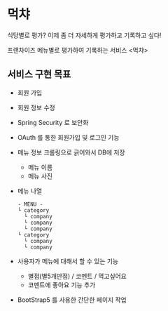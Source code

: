 # 먹챠

식당별로 평가? 이제 좀 더 자세하게 평가하고 기록하고 싶다!

프랜차이즈 메뉴별로 평가하여 기록하는 서비스 <먹챠>

## 서비스 구현 목표

- 회원 가입
- 회원 정보 수정
- Spring Security 로 보안화
- OAuth 를 통한 회원가입 및 로그인 기능
- 메뉴 정보 크롤링으로 긁어와서 DB에 저장
  - 메뉴 이름
  - 메뉴 사진

- 메뉴 나열
  ```
  - MENU -
  └ category
    └ company
    └ company
    └ company
  └ category
    └ company
    └ company
  ```

- 사용자가 메뉴에 대해서 할 수 있는 기능
  - 별점(별5개만점) / 코멘트 / 먹고싶어요
  - 코멘트에 좋아요 기능 추가

- BootStrap5 를 사용한 간단한 페이지 작업